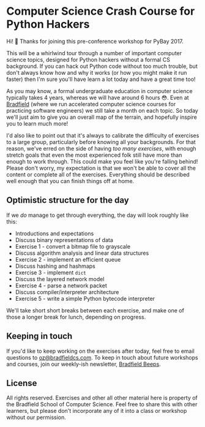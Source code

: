 # Computer Science Crash Course for Python Hackers

Hi! 👋 Thanks for joining this pre-conference workshop for PyBay 2017.

This will be a whirlwind tour through a number of important computer science topics, designed for Python hackers without a formal CS background. If you can hack out Python code without too much trouble, but don't always know how and why it works (or how you might make it run faster) then I'm sure you'll have learn a lot today and have a great time too!

As you may know, a formal undergraduate education in computer science typically takes 4 years, whereas we will have around 6 hours 😳. Even at [Bradfield](https://bradfieldcs.com) (where we run accelerated computer science courses for practicing software engineers) we still take a month on each topic. So today we'll just aim to give you an overall map of the terrain, and hopefully inspire you to learn much more!

I'd also like to point out that it's always to calibrate the difficulty of exercises to a large group, particularly before knowing all your backgrounds. For that reason, we've erred on the side of having *too many exercises*, with enough stretch goals that even the most experienced folk still have more than enough to work through. This could make you feel like you're falling behind! Please don't worry, my expectation is that we won't be able to cover all the content or complete all of the exercises. Everything should be described well enough that you can finish things off at home.

## Optimistic structure for the day

If we _do_ manage to get through everything, the day will look roughly like this:

* Introductions and expectations
* Discuss binary representations of data
* Exercise 1 - convert a bitmap file to grayscale
* Discuss algorithm analysis and linear data structures
* Exercise 2 - implement an efficient queue
* Discuss hashing and hashmaps
* Exercise 3 - implement `dict`
* Discuss the layered network model
* Exercise 4 - parse a network packet
* Discuss compiler/interpreter architecture
* Exercise 5 - write a simple Python bytecode interpreter

We'll take short short breaks between each exercise, and make one of those a longer break for lunch, depending on progress.

## Keeping in touch

If you'd like to keep working on the exercises after today, feel free to email questions to [oz@bradfieldcs.com](mailto:oz@bradfieldcs.com). To keep in touch about future workshops and courses, join our weekly-ish newsletter, [Bradfield Beeps](http://eepurl.com/ccYC39).


## License

All rights reserved. Exercises and other all other material here is property of the Bradfield School of Computer Science. Feel free to share this with other learners, but please don't incorporate any of it into a class or workshop without our permission.
